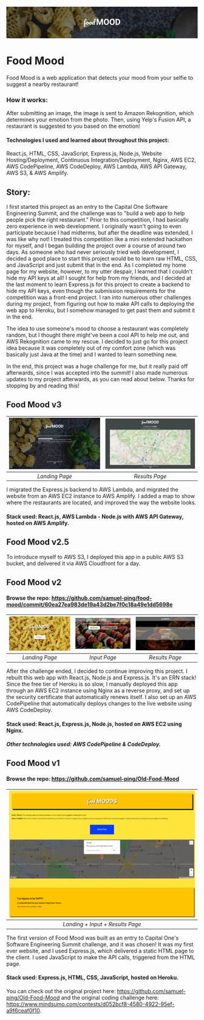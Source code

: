 <p align="center">
  <img src="https://raw.githubusercontent.com/samuel-ping/food-mood/master/screenshots/food-mood-banner.png">
</p>

# Food Mood

Food Mood is a web application that detects your mood from your selfie to suggest a nearby restaurant!

### How it works:

After submitting an image, the image is sent to Amazon Rekognition, which determines your emotion from the photo. Then, using Yelp's Fusion API, a restaurant is suggested to you based on the emotion!

#### Technologies I used and learned about throughout this project:

React.js, HTML, CSS, JavaScript, Express.js, Node.js, Website Hosting/Deployment, Continuous Integration/Deployment, Nginx, AWS EC2, AWS CodePipeline, AWS CodeDeploy, AWS Lambda, AWS API Gateway, AWS S3, & AWS Amplify.

## Story:

I first started this project as an entry to the Capital One Software Engineering Summit, and the challenge was to "build a web app to help people pick the right restaurant." Prior to this competition, I had basically zero experience in web development. I originally wasn't going to even participate because I had midterms, but after the deadline was extended, I was like why not! I treated this competition like a mini extended hackathon for myself, and I began building the project over a course of around two days. As someone who had never seriously tried web development, I decided a good place to start this project would be to learn raw HTML, CSS, and JavaScript and just submit that in the end. As I completed my home page for my website, however, to my utter despair, I learned that I couldn't hide my API keys at all! I sought for help from my friends, and I decided at the last moment to learn Express.js for this project to create a backend to hide my API keys, even though the submission requirements for the competition was a front-end project. I ran into numerous other challenges during my project, from figuring out how to make API calls to deploying the web app to Heroku, but I somehow managed to get past them and submit it in the end.

The idea to use someone's mood to choose a restaurant was completely random, but I thought there might've been a cool API to help me out, and AWS Rekognition came to my rescue. I decided to just go for this project idea because it was completely out of my comfort zone (which was basically just Java at the time) and I wanted to learn something new.

In the end, this project was a huge challenge for me, but it really paid off afterwards, since I was accepted into the summit! I also made numerous updates to my project afterwards, as you can read about below. Thanks for stopping by and reading this!

## Food Mood v3

| ![version 3, view1](./screenshots/food-mood-v3-screenshot1.png) | ![version 3, view2](./screenshots/food-mood-v3-screenshot2.png) |
| :-------------------------------------------------------------: | :-------------------------------------------------------------: |
|                         _Landing Page_                          |                         _Results Page_                          |

I migrated the Express.js backend to AWS Lambda, and migrated the website from an AWS EC2 instance to AWS Amplify. I added a map to show where the restaurants are located, and improved the way the website looks.

#### Stack used: React.js, AWS Lambda - Node.js with AWS API Gateway, hosted on AWS Amplify.

## Food Mood v2.5

To introduce myself to AWS S3, I deployed this app in a public AWS S3 bucket, and delivered it via AWS Cloudfront for a day.

## Food Mood v2

#### Browse the repo: https://github.com/samuel-ping/food-mood/commit/60ea27ea983de19a43d2be7f0c18a49e1dd5698e

| ![version 2, view1](./screenshots/food-mood-v2-screenshot1.png) | ![version 2, view2](./screenshots/food-mood-v2-screenshot2.png) | ![version 2, view3](./screenshots/food-mood-v2-screenshot3.png) |
| :-------------------------------------------------------------: | :-------------------------------------------------------------: | :-------------------------------------------------------------: |
|                         _Landing Page_                          |                          _Input Page_                           |                         _Results Page_                          |

After the challenge ended, I decided to continue improving this project. I rebuilt this web app with React.js, Node.js and Express.js. It's an ERN stack! Since the free tier of Heroku is so slow, I manually deployed this app through an AWS EC2 instance using Nginx as a reverse proxy, and set up the security certificate that automatically renews itself. I also set up an AWS CodePipeline that automatically deploys changes to the live website using AWS CodeDeploy.

#### Stack used: React.js, Express.js, Node.js, hosted on AWS EC2 using Nginx.

##### Other technologies used: AWS CodePipeline & CodeDeploy.

## Food Mood v1

#### Browse the repo: https://github.com/samuel-ping/Old-Food-Mood

| ![version 1, view1](./screenshots/food-mood-v1-screenshot1.png) |
| :-------------------------------------------------------------: |
|                _Landing + Input + Results Page_                 |

The first version of Food Mood was built as an entry to Capital One's Software Engineering Summit challenge, and it was chosen! It was my first ever website, and I used Express.js, which delivered a static HTML page to the client. I used JavaScript to make the API calls, triggered from the HTML page.

#### Stack used: Express.js, HTML, CSS, JavaScript, hosted on Heroku.

You can check out the original project here: https://github.com/samuel-ping/Old-Food-Mood and the original coding challenge here: https://www.mindsumo.com/contests/d052bcf8-4580-4922-95ef-a9f6ceaf0f10.
